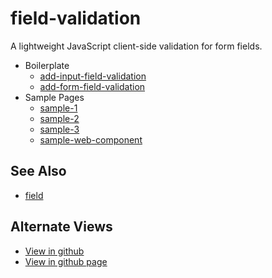 # field-validation

 A lightweight JavaScript client-side validation for form fields.

- Boilerplate
	- [add-input-field-validation](src/add-input-field-validation.js)
	- [add-form-field-validation](src/add-form-field-validation.js)
- Sample Pages
	- [sample-1](sample/sample-1.html)
	- [sample-2](sample/sample-2.html)
	- [sample-3](sample/sample-3.html)
	- [sample-web-component](sample/sample-web-component.html)

## See Also

- [field](https://github.com/JamesRobertHugginsNgo/field)

## Alternate Views

- [View in github](https://github.com/JamesRobertHugginsNgo/field-validation)
- [View in github page](https://jamesroberthugginsngo.github.io/field-validation/)
